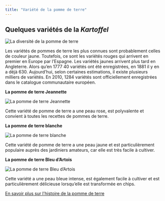 ```yaml
---
title: "Variété de la pomme de terre"
---
```


## **Quelques variétés de la *Kartoffel***

![La diversité de la pomme de terre](/images/Variété.jpg)


Les variétés de pommes de terre les plus connues sont probablement celles de couleur jaune. Toutefois, ce sont les variétés rouges qui arrivent en premier en Europe par l’Espagne. Les variétés jaunes arrivent plus tard en Angleterre. Alors qu’en 1777 40 variétés ont été enregistrées, en 1881 il y en a déjà 630. Aujourd’hui, selon certaines estimations, il existe plusieurs milliers de variétés. En 2010, 1284 variétés sont officiellement enregistrées dans le catalogue communautaire européen.





**La pomme de terre Jeannette**

![La pomme de terre Jeannette](/images/Jeannette.jpg)

Cette variété de pomme de terre a une peau rose, est polyvalente et convient à toutes les recettes de pommes de terre.





**La pomme de terre blanche**

![La pomme de terre blanche](/images/Blanche.jpg)

Cette variété de pomme de terre a une peau jaune et est particulièrement populaire auprès des jardiniers amateurs, car elle est très facile à cultiver.





**La pomme de terre Bleu d’Artois**

![La pomme de terre Bleu d’Artois](/images/Bleue.jpg)

Cette variété a une peau bleue intense, est également facile à cultiver et est particulièrement délicieuse lorsqu’elle est transformée en chips.

[En savoir plus sur l'histoire de la pomme de terre](https://xlilix2312.github.io/Kartoffel/histoire/)